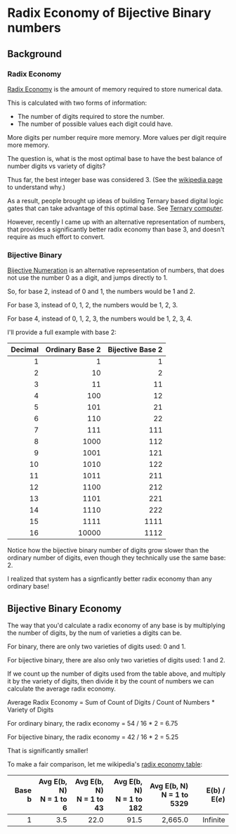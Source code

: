 # Radix Economy of Bijective Binary numbers
## Background
### Radix Economy
[Radix Economy](https://en.wikipedia.org/wiki/Radix_economy) is the amount of memory required to store numerical data.

This is calculated with two forms of information:

* The number of digits required to store the number.
* The number of possible values each digit could have.

More digits per number require more memory. More values per digit require more memory.

The question is, what is the most optimal base to have the best balance of number digits vs variety of digits?

Thus far, the best integer base was considered 3. (See the [wikipedia page](https://en.wikipedia.org/wiki/Radix_economy) to understand why.)

As a result, people brought up ideas of building Ternary based digital logic gates that can take advantage of this optimal base. See [Ternary computer](https://en.wikipedia.org/wiki/Ternary_computer).

However, recently I came up with an alternative representation of numbers, that provides a significantly better radix economy than base 3, and doesn't require as much effort to convert.

### Bijective Binary
[Bijective Numeration](https://en.wikipedia.org/wiki/Bijective_numeration) is an alternative representation of numbers, that does not use the number 0 as a digit, and jumps directly to 1.

So, for base 2, instead of 0 and 1, the numbers would be 1 and 2.

For base 3, instead of 0, 1, 2, the numbers would be 1, 2, 3.

For base 4, instead of 0, 1, 2, 3, the numbers would be 1, 2, 3, 4.

I'll provide a full example with base 2:

Decimal | Ordinary Base 2 | Bijective Base 2
---:| ---:| ---:
1 | 1 | 1
2 | 10 | 2
3 | 11 | 11
4 | 100 | 12
5 | 101 | 21
6 | 110 | 22
7 | 111 | 111
8 | 1000 | 112
9 | 1001 | 121
10 | 1010 | 122
11 | 1011 | 211
12 | 1100 | 212
13 | 1101 | 221
14 | 1110 | 222
15 | 1111 | 1111
16 | 10000 | 1112

Notice how the bijective binary number of digits grow slower than the ordinary number of digits, even though they technically use the same base: 2.

I realized that system has a signficantly better radix economy than any ordinary base!

## Bijective Binary Economy

The way that you'd calculate a radix economy of any base is by multiplying the number of digits, by the num of varieties a digits can be.

For binary, there are only two varieties of digits used: 0 and 1.

For bijective binary, there are also only two varieties of digits used: 1 and 2.

If we count up the number of digits used from the table above, and multiply it by the variety of digits, then divide it by the count of numbers we can calculate the average radix economy.

Average Radix Economy = Sum of Count of Digits / Count of Numbers * Variety of Digits

For ordinary binary, the radix economy = 54 / 16 * 2 = 6.75

For bijective binary, the radix economy = 42 / 16 * 2 = 5.25

That is significantly smaller!

To make a fair comparison, let me wikipedia's [radix economy table](https://en.wikipedia.org/wiki/Radix_economy#Comparing_different_bases):

Base b | Avg E(b, N)<br> N = 1 to 6 | Avg E(b, N)<br> N = 1 to 43 | Avg E(b, N)<br> N = 1 to 182 | Avg E(b, N)<br> N = 1 to 5329 | E(b) / E(*e*)
---: | ---: | ---: | ---: | ---: | ---:
1 | 3.5 | 22.0 | 91.5 | 2,665.0 | Infinite
